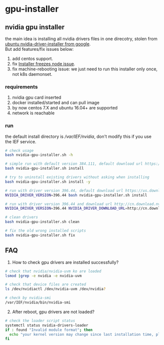 # gpu-installer

## nvidia gpu installer

the main idea is installing all nvidia drivers files in one direcotry, stolen from [ubuntu nvidia-driver-installer from google]( https://github.com/GoogleCloudPlatform/container-engine-accelerators/tree/master/nvidia-driver-installer/ubuntu).<br>
But add features/fix issues below:
1. add centos support.
2. fix [Installer freezes node issue](https://github.com/GoogleCloudPlatform/container-engine-accelerators/issues/80).
3. fix machine-rebooting issue: we just need to run this installer only once, not k8s daemonset.

### requirements
1. nvidia gpu card inserted
2. docker installed/started and can pull image
3. by now centos 7.X and ubuntu 16.04+ are supported
4. network is reachable
### run

the default install directory is _/var/IEF/nvidia_, don't modify this if you use the IEF service.

```sh
# check usage
bash nvidia-gpu-installer.sh -h
```

```sh
# simple run with default version 384.111, default download url https://us.download.nvidia.com/tesla/384.111/NVIDIA-Linux-x86_64-384.111.run
bash nvidia-gpu-installer.sh install

# try to uninstall existing drivers without asking when installing
bash nvidia-gpu-installer.sh install -y

# run with driver version 396.44, default download url https://us.download.nvidia.com/tesla/396.44/NVIDIA-Linux-x86_64-396.44.run
NVIDIA_DRIVER_VERSION=396.44 bash nvidia-gpu-installer.sh install

# run with driver version 396.44 and download url http://cn.download.nvidia.com/tesla/396.44/NVIDIA-Linux-x86_64-396.44.run
NVIDIA_DRIVER_VERSION=396.44 NVIDIA_DRIVER_DOWNLOAD_URL=http://cn.download.nvidia.com/tesla/396.44/NVIDIA-Linux-x86_64-396.44.run bash nvidia-gpu-installer.sh install
```


```sh
# clean drivers
bash nvidia-gpu-installer.sh clean
```

```sh
# fix the old wrong installed scripts
bash nvidia-gpu-installer.sh fix
```



## FAQ
1. How to check gpu drivers are installed successfully?
```sh
# check that nvidia/nvidia-uvm ko are loaded
lsmod |grep -e nvidia -e nvidia-uvm

# check that device files are created
ls /dev/nvidiactl /dev/nvidia-uvm /dev/nvidia?

# check by nvidia-smi
/var/IEF/nvidia/bin/nvidia-smi

```

2. After reboot, gpu drivers are not loaded?
```sh
# check the loader script status
systemctl status nvidia-drivers-loader
if : found "Invalid module format"; then
  echo "your kernel version may change since last installation time, please switch to the old kernel version!!"
fi
```
